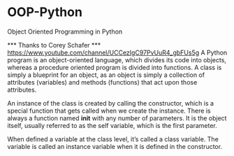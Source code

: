 
# OOP-Python
Object Oriented Programming in Python 

 *** Thanks to Corey Schafer ***
 https://www.youtube.com/channel/UCCezIgC97PvUuR4_gbFUs5g
A Python program is an object-oriented language, which divides its code into objects, whereas a procedure oriented program is divided into functions. 
A class is simply a blueprint for an object, as an object is simply a collection of attributes (variables) and methods (functions) that act upon those attributes.

An instance of the class is created by calling the constructor, which is a special function that gets called when we create the instance. There is always a function named __init__ with any number of parameters. It is the object itself, usually referred to as the self variable, which is the first parameter.

When defined  a variable at the class level, it’s called a class variable. The variable is called an instance variable when it is defined in the constructor.

